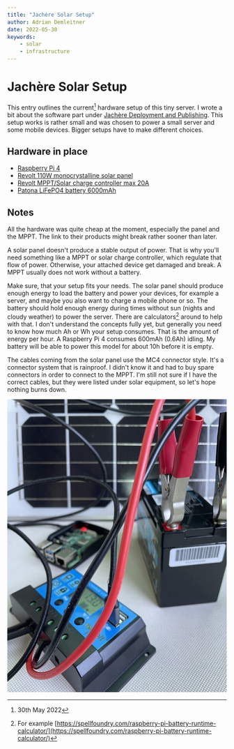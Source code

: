 ```yaml
---
title: "Jachère Solar Setup"
author: Adrian Demleitner
date: 2022-05-30
keywords:
	- solar
	- infrastructure
---
```

# Jachère Solar Setup
This entry outlines the current[^1] hardware setup of this tiny server. I wrote a bit about the software part under [Jachère Deployment and Publishing](notes/jachere-publishing.md). This setup works is rather small and was chosen to power a small server and some mobile devices. Bigger setups have to make different choices.

## Hardware in place
- [Raspberry Pi 4](https://www.raspberrypi.com/products/raspberry-pi-4-model-b/)
- [Revolt 110W monocrystalline solar panel](https://www.revolt-power.de/Mobiles-Solarpanel-mit-monokristallinen-Solarzelle-NX-6199-919.shtml)
- [Revolt MPPT/Solar charge controller max 20A](https://www.revolt-power.de/Digital-Solar-Laderegler-20A-12V-24V-Auto-Switch--NX-6816-919.shtml)
- [Patona LiFePO4 battery 6000mAh](https://patona.de/patona-platinum-lifepo4-akku-batterie-ersatz-12v-6ah-72wh-6000mah-5974)

## Notes
All the hardware was quite cheap at the moment, especially the panel and the MPPT. The link to their products might break rather sooner than later.

A solar panel doesn't produce a stable output of power. That is why you'll need something like a MPPT or solar charge controller, which regulate that flow of power. Otherwise, your attached device get damaged and break. A MPPT usually does not work without a battery. 

Make sure, that your setup fits your needs. The solar panel should produce enough energy to load the battery and power your devices, for example a server, and maybe you also want to charge a mobile phone or so. The battery should hold enough energy during times without sun (nights and cloudy weather) to power the server. There are calculators[^2] around to help with that. I don't understand the concepts fully yet, but generally you need to know how much Ah or Wh your setup consumes. That is the amount of energy per hour. A Raspberry Pi 4 consumes 600mAh (0.6Ah) idling. My battery will be able to power this model for about 10h before it is empty.

The cables coming from the solar panel use the MC4 connector style. It's a connector system that is rainproof. I didn't know it and had to buy spare connectors in order to connect to the MPPT. I'm still not sure if I have the correct cables, but they were listed under solar equipment, so let's hope nothing burns down. 

![An electronic setup with a solar panel, a car battery, a little device called MPPT that regulates the power coming from the solar panel and a raspberry pi. All four are connected with red and black cables. The display of the MPPT shows 13V and the raspberry pi has a red LED lit up. ](files/jachere-solar-setup.jpeg)

[^1]: 30th May 2022
[^2]: For example [https://spellfoundry.com/raspberry-pi-battery-runtime-calculator/](https://spellfoundry.com/raspberry-pi-battery-runtime-calculator/)
